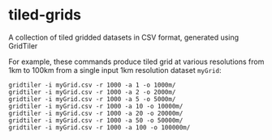 # tiled-grids
A collection of tiled gridded datasets in CSV format, generated using GridTiler

For example, these commands produce tiled grid at various resolutions from 1km to 100km from a single input 1km resolution dataset `myGrid`:

```
gridtiler -i myGrid.csv -r 1000 -a 1 -o 1000m/
gridtiler -i myGrid.csv -r 1000 -a 2 -o 2000m/
gridtiler -i myGrid.csv -r 1000 -a 5 -o 5000m/
gridtiler -i myGrid.csv -r 1000 -a 10 -o 10000m/
gridtiler -i myGrid.csv -r 1000 -a 20 -o 20000m/
gridtiler -i myGrid.csv -r 1000 -a 50 -o 50000m/
gridtiler -i myGrid.csv -r 1000 -a 100 -o 100000m/
```

